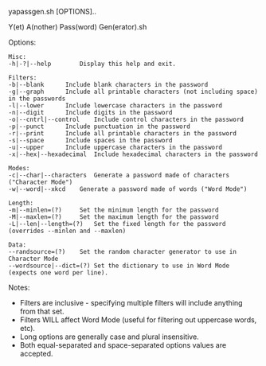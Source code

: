 yapassgen.sh [OPTIONS]..

Y(et) A(nother) Pass(word) Gen(erator).sh

Options:

    Misc:
	-h|-?|--help		Display this help and exit.

    Filters:
	-b|--blank		Include blank characters in the password
	-g|--graph		Include all printable characters (not including space) in the passwords
	-l|--lower		Include lowercase characters in the password
	-n|--digit		Include digits in the password
	-o|--cntrl|--control	Include control characters in the password
	-p|--punct		Include punctuation in the password
	-r|--print		Include all printable characters in the password
	-s|--space		Include spaces in the password
	-u|--upper		Include uppercase characters in the password
	-x|--hex|--hexadecimal	Include hexadecimal characters in the password

    Modes:
	-c|--char|--characters	Generate a password made of characters ("Character Mode")
	-w|--word|--xkcd	Generate a password made of words ("Word Mode")

    Length:
	-m|--minlen=(?)		Set the minimum length for the password
	-M|--maxlen=(?)		Set the maximum length for the password
	-L|--len|--length=(?)	Set the fixed length for the password (overrides --minlen and --maxlen)

    Data:
	--randsource=(?)	Set the random character generator to use in Character Mode
	--wordsource|--dict=(?)	Set the dictionary to use in Word Mode (expects one word per line).

Notes:
 - Filters are inclusive - specifying multiple filters will include anything from that set.
 - Filters WILL affect Word Mode (useful for filtering out uppercase words, etc).
 - Long options are generally case and plural insensitive.
 - Both equal-separated and space-separated options values are accepted.
